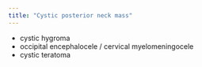 ```yaml
---
title: "Cystic posterior neck mass"
---
```

- cystic hygroma
- occipital encephalocele / cervical myelomeningocele
- cystic teratoma

